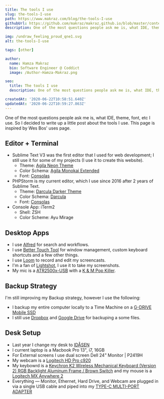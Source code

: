 ```yaml
---
title: The tools I use
slug: the-tools-I-use
path: https://www.makraz.com/blog/the-tools-I-use
githubUrl: https://github.com/makraz/makraz.github.io/blob/master/content/blog/the-tools-I-use.md
description: One of the most questions people ask me is, what IDE, theme, font, etc I use. So I decided to write up a little post about the tools I use.

img: /undraw_feeling_proud_qne1.svg
alt: the-tools-I-use

tags: [other]

author:
  name: Hamza Makraz
  bio: Software Engineer @ Coddict
  image: /Author-Hamza-Makraz.png

seo:
  title: The tools I use
  description: One of the most questions people ask me is, what IDE, theme, font, etc I use. So I decided to write up a little post about the tools I use.

createdAt: '2020-06-22T10:58:51.640Z'
updatedAt: '2020-06-22T10:59:27.863Z'
---
```


One of the most questions people ask me is, what IDE, theme, font, etc I use. So I decided to write up a little post about the tools I use. This page is inspired by Wes Bos' uses page.

## Editor + Terminal

- Sublime Text V3 was the first editor that I used for web development; I still use it for some of my projects (I use it to create this website).
  - Theme: [Agila Neon Theme](https://github.com/arvi/Agila-Theme#agila-neon-theme)
  - Color Schema: [Agila Monokai Extended](https://github.com/arvi/Agila-Theme/blob/master/Agila%20Monokai%20Extended.tmTheme)
  - Font: [Consolas](http://www.fontpalace.com/font-details/Consolas/)
- PHPStorm is my current editor, which I use since 2016 after 2 years of Sublime Text.
  - Theme: [Darcula Darker Theme](https://plugins.jetbrains.com/plugin/12692-darcula-darker-theme)
  - Color Schema: [Darcula](https://plugins.jetbrains.com/plugin/12692-darcula-darker-theme)
  - Font: [Consolas](http://www.fontpalace.com/font-details/Consolas/)
- Console App: iTerm2
  - Shell: ZSH
  - Color Scheme: Ayu Mirage

## Desktop Apps

- I use [Alfred](https://www.alfredapp.com) for search and workflows.
- I use [Better Touch Tool](https://setapp.com/apps/bettertouchtool) for window management, custom keyboard shortcuts and a few other things.
- I use [Loom](https://www.loom.com/) to record and edit my screencasts.
- I'm a fan of [Lightshot](https://app.prntscr.com/en/index.html), I use it to take my screenshots.
- My mic is a [ATR2500x-USB](https://www.amazon.com/Audio-Technica-ATR2500x-USB-Condenser-Microphone-ATR/dp/B07ZPC2FMQ) with a [K & M Pop Killer](https://www.amazon.com/K-M-23956-000-55-Pop-Killer/dp/B000NGVQT0).

## Backup Strategy

I'm still improving my Backup strategy, however I use the following:

- I backup my entire computer locally to a Time Machine on a [G-DRIVE Mobile SSD](https://shop.westerndigital.com/products/portable-drives/g-technology-g-drive-mobile-usb-3-1-ssd)
- I still use [Dropbox](https://www.dropbox.com) and [Google Drive](https://drive.google.com) for backuping a some files.

## Desk Setup

- Last year I change my desk to [IDÅSEN](https://www.ikea.com/ma/en/p/idasen-desk-black-dark-grey-s59281036/)
- I current laptop is a Macbook Pro 13", i7, 16GB
- For External screens I use dual screen Dell 24" Monitor | P2419H
- My webcam is a [Logitech HD Pro c920](https://www.logitech.com/en-us/products/webcams/c920-pro-hd-webcam.960-000764.html)
- My keybowrd is a [Keychron K2 Wireless Mechanical Keyboard (Version 2) RGB Backlight Aluminum Frame / Brown Switch](https://www.keychron.com/products/keychron-k2-wireless-mechanical-keyboard) and my mouse is a [Logitech MX Anywhere 2](https://www.amazon.com/Logitech-Anywhere-Wireless-Mouse-Rechargeable/dp/B075Y8ZVBB)
- Everything — Monitor, Ethernet, Hard Drive, and Webcam are plugged in via a single USB cable and piped into my [TYPE-C MULTI-PORT ADAPTER](https://satechi.net/products/type-c-multi-port-adapter-with-ethernet-v2?variant=45020091145)
